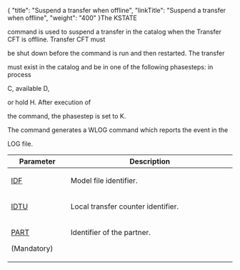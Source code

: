 {
    "title": "Suspend a transfer when offline",
    "linkTitle": "Suspend a transfer when offline",
    "weight": "400"
}The KSTATE
command is used to suspend a transfer in the catalog when the Transfer CFT is offline. Transfer CFT must
be shut down before the command is run and then restarted. The transfer
must exist in the catalog and be in one of the following phasesteps: in process
C, available D,
or hold H. After execution of
the command, the phasestep is set to K.

The command generates a WLOG command which reports the event in the
LOG file.

<table cellspacing="0" width="90%">
   <col/>
   <col/>
   <thead>
      <tr>
         <th>Parameter</th>
         <th>Description</th>
      </tr>
   </thead>
   <tbody>
      <tr valign="top">
         <td width="20.241%">
            <p><a href="../../../../c_intro_userinterfaces/command_summary/parameter_intro/idf">IDF</a>
</p>
         </td>
         <td width="59.777%">
            <p>Model file identifier.</p>
         </td>
      </tr>
      <tr valign="top">
         <td colspan="1" rowspan="1" width="20.241%">
            <p><a href="../../../../c_intro_userinterfaces/command_summary/parameter_intro/idtu">IDTU</a>
</p>
         </td>
         <td colspan="1" rowspan="1" width="59.777%">
            <p>Local transfer counter identifier.</p>
         </td>
      </tr>
      <tr valign="top">
         <td colspan="1" rowspan="1" width="20.241%">
            <p><a href="../../../../c_intro_userinterfaces/command_summary/parameter_intro/part">PART</a>
</p>
            <p>(Mandatory)</p>
         </td>
         <td colspan="1" rowspan="1" width="59.777%">
            <p>Identifier of the partner.</p>
         </td>
      </tr>
   </tbody>
</table>
